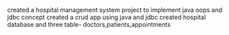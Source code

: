 created a hospital management system project to implement java oops and jdbc concept
created a crud app using java and jdbc
created hospital database and three table- doctors,patients,appointments
